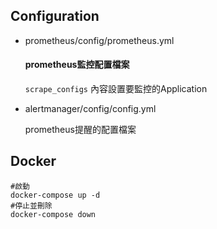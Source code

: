 ## Configuration
  - prometheus/config/prometheus.yml
    
    #### prometheus監控配置檔案
    
    `scrape_configs` 內容設置要監控的Application
    
  - alertmanager/config/config.yml
    
    prometheus提醒的配置檔案

## Docker
```
#啟動
docker-compose up -d
#停止並刪除
docker-compose down
```